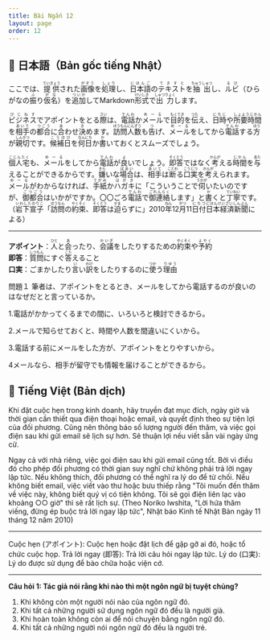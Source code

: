 ```yaml
---
title: Bài Ngắn 12
layout: page
order: 12
---
```


## 📖 日本語（Bản gốc tiếng Nhật）

ここでは、<ruby>提供<rt>ていきょう</rt></ruby>された<ruby>画像<rt>がぞう</rt></ruby>を<ruby>処理<rt>しょり</rt></ruby>し、<ruby>日本語<rt>にほんご</rt></ruby>の<ruby>テキスト<rt>てきすと</rt></ruby>を<ruby>抽出<rt>ちゅうしゅつ</rt></ruby>し、<ruby>ルビ<rt>るび</rt></ruby>（ひらがなの<ruby>振<rt>ふ</rt></ruby>り<ruby>仮名<rt>がな</rt></ruby>）を<ruby>追加<rt>ついか</rt></ruby>してMarkdown<ruby>形式<rt>けいしき</rt></ruby>で<ruby>出力<rt>しゅつりょく</rt></ruby>します。

<ruby>ビジネス<rt>びじねす</rt></ruby>でアポイントをとる<ruby>際<rt>さい</rt></ruby>は、<ruby>電話<rt>でんわ</rt></ruby>か<ruby>メール<rt>めーる</rt></ruby>で<ruby>目的<rt>もくてき</rt></ruby>を<ruby>伝<rt>つた</rt></ruby>え、<ruby>日時<rt>にちじ</rt></ruby>や<ruby>所要時間<rt>しょようじかん</rt></ruby>を<ruby>相手<rt>あいて</rt></ruby>の<ruby>都合<rt>つごう</rt></ruby>に<ruby>合<rt>あ</rt></ruby>わせ<ruby>決<rt>き</rt></ruby>めます。<ruby>訪問人数<rt>ほうもんにんずう</rt></ruby>も<ruby>告<rt>つ</rt></ruby>げ、<ruby>メール<rt>めーる</rt></ruby>をしてから<ruby>電話<rt>でんわ</rt></ruby>する<ruby>方<rt>ほう</rt></ruby>が<ruby>親切<rt>しんせつ</rt></ruby>です。<ruby>候補日<rt>こうほび</rt></ruby>を<ruby>何日<rt>なんにち</rt></ruby>か<ruby>書<rt>か</rt></ruby>いておくとスムーズでしょう。

<ruby>個人宅<rt>こじんたく</rt></ruby>も、<ruby>メール<rt>めーる</rt></ruby>をしてから<ruby>電話<rt>でんわ</rt></ruby>が<ruby>良<rt>よ</rt></ruby>いでしょう。<ruby>即答<rt>そくとう</rt></ruby>ではなく<ruby>考<rt>かんが</rt></ruby>える<ruby>時間<rt>じかん</rt></ruby>を<ruby>与<rt>あた</rt></ruby>えることができるからです。<ruby>嫌<rt>きら</rt></ruby>いな<ruby>場合<rt>ばあい</rt></ruby>は、<ruby>相手<rt>あいて</rt></ruby>は<ruby>断<rt>ことわ</rt></ruby>る<ruby>口実<rt>こうじつ</rt></ruby>を<ruby>考<rt>かんが</rt></ruby>えられます。<ruby>メール<rt>めーる</rt></ruby>がわからなければ、<ruby>手紙<rt>てがみ</rt></ruby>か<ruby>ハガキ<rt>はがき</rt></ruby>に「こういうことで<ruby>伺<rt>うかが</rt></ruby>いたいのですが、<ruby>御都合<rt>ごつごう</rt></ruby>はいかがですか。〇〇ごろ<ruby>電話<rt>でんわ</rt></ruby>で<ruby>御連絡<rt>ごれんらく</rt></ruby>します」と<ruby>書<rt>か</rt></ruby>くと<ruby>丁寧<rt>ていねい</rt></ruby>です。  
（<ruby>岩下宣子<rt>いわしたのりこ</rt></ruby>「<ruby>訪問<rt>ほうもん</rt></ruby>の<ruby>約束<rt>やくそく</rt></ruby>、<ruby>即答<rt>そくとう</rt></ruby>は<ruby>迫<rt>せま</rt></ruby>らずに」2010<ruby>年<rt>ねん</rt></ruby>12<ruby>月<rt>がつ</rt></ruby>11<ruby>日付<rt>にちづ</rt></ruby><ruby>日本経済新聞<rt>にほんけいざいしんぶん</rt></ruby>による）

---

**アポイント**：<ruby>人<rt>ひと</rt></ruby>と<ruby>会<rt>あ</rt></ruby>ったり、<ruby>会議<rt>かいぎ</rt></ruby>をしたりするための<ruby>約束<rt>やくそく</rt></ruby>や<ruby>予約<rt>よやく</rt></ruby>  
**即答**：<ruby>質問<rt>しつもん</rt></ruby>にすぐ<ruby>答<rt>こた</rt></ruby>えること  
**口実**：ごまかしたり<ruby>言<rt>い</rt></ruby>い<ruby>訳<rt>わけ</rt></ruby>をしたりするのに<ruby>使<rt>つか</rt></ruby>う<ruby>理由<rt>りゆう</rt></ruby>


問題１ 筆者は、アポイントをとるとき、メールをしてから電話するのが良いのはなぜだとと言っているか。

1.電話がかかってくるまでの間に、いろいろと検討できるから。

2.メールで知らせておくと、時間や人数を間違いにくいから。

3.電話する前にメールをした方が、アポイントをとりやすいから。

4メールなら、相手が留守でも情報を届けることができるから。

## 📘 Tiếng Việt (Bản dịch)
Khi đặt cuộc hẹn trong kinh doanh, hãy truyền đạt mục đích, ngày giờ và thời gian cần thiết qua điện thoại hoặc email, và quyết định theo sự tiện lợi của đối phương. Cũng nên thông báo số lượng người đến thăm, và việc gọi điện sau khi gửi email sẽ lịch sự hơn. Sẽ thuận lợi nếu viết sẵn vài ngày ứng cử.

Ngay cả với nhà riêng, việc gọi điện sau khi gửi email cũng tốt. Bởi vì điều đó cho phép đối phương có thời gian suy nghĩ chứ không phải trả lời ngay lập tức. Nếu không thích, đối phương có thể nghĩ ra lý do để từ chối. Nếu không biết email, việc viết vào thư hoặc bưu thiếp rằng "Tôi muốn đến thăm về việc này, không biết quý vị có tiện không. Tôi sẽ gọi điện liên lạc vào khoảng ○○ giờ" thì sẽ rất lịch sự.
(Theo Noriko Iwshita, "Lời hứa thăm viếng, đừng ép buộc trả lời ngay lập tức", Nhật báo Kinh tế Nhật Bản ngày 11 tháng 12 năm 2010)

---

Cuộc hẹn (アポイント): Cuộc hẹn hoặc đặt lịch để gặp gỡ ai đó, hoặc tổ chức cuộc họp.
Trả lời ngay (即答): Trả lời câu hỏi ngay lập tức.
Lý do (口実): Lý do được sử dụng để bào chữa hoặc viện cớ.

---

**Câu hỏi 1: Tác giả nói rằng khi nào thì một ngôn ngữ bị tuyệt chủng?**

1. Khi không còn một người nói nào của ngôn ngữ đó.
2. Khi tất cả những người sử dụng ngôn ngữ đó đều là người già.
3. Khi hoàn toàn không còn ai để nói chuyện bằng ngôn ngữ đó.
4. Khi tất cả những người nói ngôn ngữ đó đều là người trẻ.